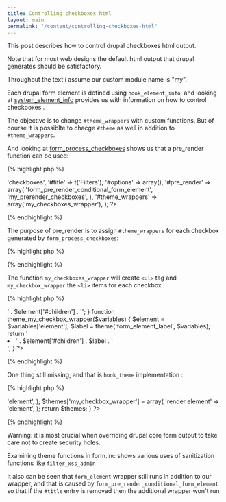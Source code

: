 ```yaml
---
title: Controlling checkboxes html 
layout: main 
permalink: "/content/controlling-checkboxes-html"
---
```


This post describes how to control drupal checkboxes html output.

Note that for most web designs the default html output that drupal generates should be satisfactory.

Throughout the text i assume our custom module name is "my".

Each drupal form element is defined using `hook_element_info`, and looking at [system\_element\_info](https://api.drupal.org/api/drupal/modules!system!system.module/function/system_element_info/7) provides us with information on how to control checkboxes .

The objective is to change `#theme_wrappers` with custom functions.
But of course it is possiblte to chacge `#theme` as well in addition to `#theme_wrappers`.

And looking at [form\_process\_checkboxes](https://api.drupal.org/api/drupal/includes!form.inc/function/form_process_checkboxes/7) shows us that a pre_render function can be used:


{% highlight php %}
<?php
  $form['filters'] = array(
    '#type' => 'checkboxes',
    '#title' => t('Filters'),
    '#options' => array(),
    '#pre_render' => array(
      'form_pre_render_conditional_form_element',
      'my_prerender_checkboxes',
    ),
    '#theme_wrappers' => array('my_checkboxes_wrapper'),
  );
?>
{% endhighlight %}

The purpose of pre_render is to assign `#theme_wrappers` for each checkbox generated by `form_process_checkboxes`:

{% highlight php %}
<?php
  function my_prerender_checkboxes($elements) {
    if (!$elements) {
      return;
    }
    $checkboxes = element_children($elements);
    foreach ($checkboxes as $key) {
      $elements[$key]['#theme_wrappers'] = array('my_checkbox_wrapper');
    }
    return $elements;
  }
?>
{% endhighlight %}

The function `my_checkboxes_wrapper` will create `<ul>` tag and `my_checkbox_wrapper` the `<li>` items for each checkbox :

{% highlight php %}
<?php
  function theme_my_checkboxes_wrapper($variables) {
    $element = $variables['element'];
    return '<ul class="checkboxes">' . $element['#children'] . '</ul>';
  }
  function theme_my_checkbox_wrapper($variables) {
    $element = $variables['element'];
    $label = theme('form_element_label', $variables);
    return '<li class="checkbox">' . $element['#children'] . $label . '</li>';
  }
?>
{% endhighlight %}

One thing still missing, and that is `hook_theme` implementation :

{% highlight php %}
<?php
  function my_theme() {
    $themes = array();
    $themes['my_checkboxes_wrapper'] = array(
      'render element' => 'element',
    );
    $themes['my_checkbox_wrapper'] = array(
      'render element' => 'element',
    ); 
    return $themes;
  }
?>
{% endhighlight %}

Warning: it is most crucial when overriding drupal core form output to take care not to create security holes.

Examining theme functions in form.inc shows various uses of sanitization functions like `filter_xss_admin`

It also can be seen that `form_element` wrapper still runs in addition to our wrapper, and that is caused by `form_pre_render_conditional_form_element` so that if the `#title` entry is removed then the additional wrapper won't run
